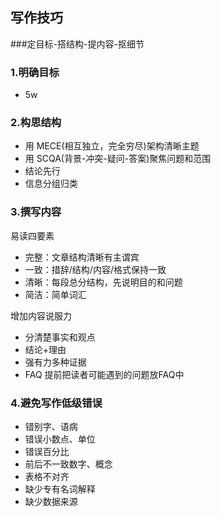 ## 写作技巧

###定目标-搭结构-提内容-抠细节

### 1.明确目标
- 5w

### 2.构思结构
- 用 MECE(相互独立，完全穷尽)架构清晰主题
- 用 SCQA(背景-冲突-疑问-答案)聚焦问题和范围
- 结论先行
- 信息分组归类

### 3.撰写内容
易读四要素
- 完整：文章结构清晰有主谓宾
- 一致：措辞/结构/内容/格式保持一致
- 清晰：每段总分结构，先说明目的和问题
- 简洁：简单词汇

增加内容说服力
- 分清楚事实和观点
- 结论+理由
- 强有力多种证据 
- FAQ 提前把读者可能遇到的问题放FAQ中

### 4.避免写作低级错误
- 错别字、语病
- 错误小数点、单位
- 错误百分比
- 前后不一致数字、概念
- 表格不对齐
- 缺少专有名词解释
- 缺少数据来源
